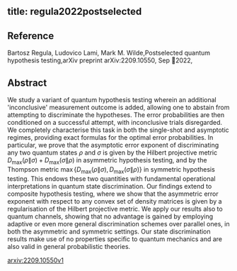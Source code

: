 title: regula2022postselected
---


## Reference

Bartosz Regula, Ludovico Lami, Mark M. Wilde,Postselected quantum hypothesis testing,arXiv preprint arXiv:2209.10550, Sep 2022,

## Abstract 
  We study a variant of quantum hypothesis testing wherein an additional
'inconclusive' measurement outcome is added, allowing one to abstain from
attempting to discriminate the hypotheses. The error probabilities are then
conditioned on a successful attempt, with inconclusive trials disregarded. We
completely characterise this task in both the single-shot and asymptotic
regimes, providing exact formulas for the optimal error probabilities. In
particular, we prove that the asymptotic error exponent of discriminating any
two quantum states $\rho$ and $\sigma$ is given by the Hilbert projective
metric $D_{\max}(\rho\|\sigma) + D_{\max}(\sigma \| \rho)$ in asymmetric
hypothesis testing, and by the Thompson metric $\max \{ D_{\max}(\rho\|\sigma),
D_{\max}(\sigma \| \rho) \}$ in symmetric hypothesis testing. This endows these
two quantities with fundamental operational interpretations in quantum state
discrimination. Our findings extend to composite hypothesis testing, where we
show that the asymmetric error exponent with respect to any convex set of
density matrices is given by a regularisation of the Hilbert projective metric.
We apply our results also to quantum channels, showing that no advantage is
gained by employing adaptive or even more general discrimination schemes over
parallel ones, in both the asymmetric and symmetric settings. Our state
discrimination results make use of no properties specific to quantum mechanics
and are also valid in general probabilistic theories.

    

[arxiv:2209.10550v1](https://arxiv.org/abs/2209.10550v1)
